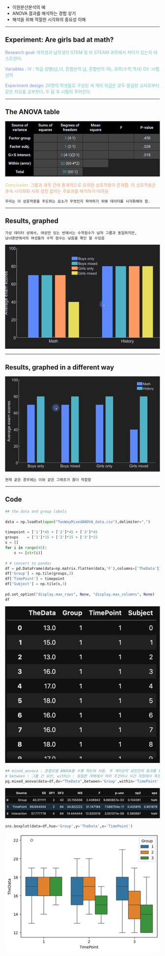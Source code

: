 - 이원분산분석의 예
- ANOVA 결과를 해석하는 경험 샇기
- 해석을 위해 적절한 시각화의 중요성 이해
---
## Experiment: Are girls bad at math?

<span style="color:rgb(118, 147, 234)">Research goal:</span> <span style="color:rgb(116, 195, 194)">여학생과 남학생이 STEM 및 비 STEAM 과목에서 차이가 있는지 테스트한다.</span>

<span style="color:rgb(118, 147, 234)">Variables : </span><span style="color:rgb(116, 195, 194)">IV : 학급 성별(남,녀, 혼합반의 남, 혼합반의 여), 과목(수학,역사)</span>
<span style="color:rgb(116, 195, 194)"> DV :시험 성적</span> 

<span style="color:rgb(118, 147, 234)">Experiment design:</span>  <span style="color:rgb(116, 195, 194)">20명의 학생들로 구성된 세 개의 학급은 모두 동일한 교사로부터 같은 자요를 공부한다. 두 달 후 시험이 주어진다.</span> 

---
## The ANOVA table

![167.Pasted image 20240929195719](../pic/13.%20Analysis%20of%20Variance(ANOVA)/167.Pasted%20image%2020240929195719.png)

<span style="color:rgb(205, 205, 81)">Conclusion:</span>  <span style="color:rgb(236, 158, 111)">그룹과 과목 간에 통계적으로 유의한 상호작용이 존재함. 이 상호작용은 후속 시각화와 사후 검정 없이는 주효과를 해석하기 어려움</span> 

	우리는 이 상호작용을 주도하는 요소가 무엇인지 파악하기 위해 데이터를 시각화해야 함.
---
## Results, graphed

	가상 데이터 상에서, 여성만 있는 반에서는 수학점수가 남자 그룹과 동일하지만,
	남녀혼반에서의 여성들의 수학 점수는 낮음을 확인 할 수있음

![167.Pasted image 20240929200719](../pic/13.%20Analysis%20of%20Variance(ANOVA)/167.Pasted%20image%2020240929200719.png)

---
## Results, graphed in a different way

![167.Pasted image 20240929200909](../pic/13.%20Analysis%20of%20Variance(ANOVA)/167.Pasted%20image%2020240929200909.png)

	현재 같은 경우에는 이와 같은 그래프가 좀더 적합함 
---
## Code

```python
## the data and group labels

data = np.loadtxt(open("TwoWayMixedANOVA_data.csv"),delimiter=",")

timepoint = ['1']*45 + ['2']*45 + ['3']*45
groups    = ['1']*15 + ['2']*15 + ['3']*15
s = []
for i in range(45):
    s += [str(i)]

# # convert to pandas
df = pd.DataFrame(data=np.matrix.flatten(data,'F'),columns=['TheData'])
df['Group'] = np.tile(groups,3)
df['TimePoint'] = timepoint
df['Subject'] = np.tile(s,3)

pd.set_option("display.max_rows", None, "display.max_columns", None)
df
```
![167.Pasted image 20240929202816](../pic/13.%20Analysis%20of%20Variance(ANOVA)/167.Pasted%20image%2020240929202816.png)

```python
## mixed_anvova : 혼합모델 ANOVA를 수행 하는데 사용. 두 개이상의 요인간의 효과를 평가
# between : 그룹 간 요인, within : 동일한 개체에서 여러 조건이나 시간 지점에서 측정된 데이터
pg.mixed_anova(data=df,dv="TheData",between='Group',within='TimePoint',subject='Subject')
```
![167.Pasted image 20240929202839](../pic/13.%20Analysis%20of%20Variance(ANOVA)/167.Pasted%20image%2020240929202839.png)

```python
sns.boxplot(data=df,hue='Group',y='TheData',x='TimePoint')
```
![167.Pasted image 20240929202858](../pic/13.%20Analysis%20of%20Variance(ANOVA)/167.Pasted%20image%2020240929202858.png)
